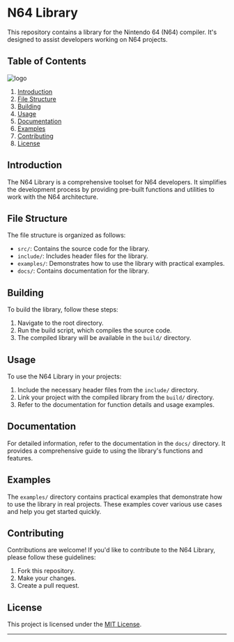 # N64 Library

This repository contains a library for the Nintendo 64 (N64) compiler. It's designed to assist developers working on N64 projects.

## Table of Contents

![logo](https://github.com/Degamisu/N64-Library/assets/149022474/cbf6a5a3-fb65-4f17-8adc-45878f64677e)

1. [Introduction](#introduction)
2. [File Structure](#file-structure)
3. [Building](#building)
4. [Usage](#usage)
5. [Documentation](#documentation)
6. [Examples](#examples)
7. [Contributing](#contributing)
8. [License](#license)

## Introduction

The N64 Library is a comprehensive toolset for N64 developers. It simplifies the development process by providing pre-built functions and utilities to work with the N64 architecture.

## File Structure

The file structure is organized as follows:

- `src/`: Contains the source code for the library.
- `include/`: Includes header files for the library.
- `examples/`: Demonstrates how to use the library with practical examples.
- `docs/`: Contains documentation for the library.

## Building

To build the library, follow these steps:

1. Navigate to the root directory.
2. Run the build script, which compiles the source code.
3. The compiled library will be available in the `build/` directory.

## Usage

To use the N64 Library in your projects:

1. Include the necessary header files from the `include/` directory.
2. Link your project with the compiled library from the `build/` directory.
3. Refer to the documentation for function details and usage examples.

## Documentation

For detailed information, refer to the documentation in the `docs/` directory. It provides a comprehensive guide to using the library's functions and features.

## Examples

The `examples/` directory contains practical examples that demonstrate how to use the library in real projects. These examples cover various use cases and help you get started quickly.

## Contributing

Contributions are welcome! If you'd like to contribute to the N64 Library, please follow these guidelines:

1. Fork this repository.
2. Make your changes.
3. Create a pull request.

## License

This project is licensed under the [MIT License](LICENSE).

---
